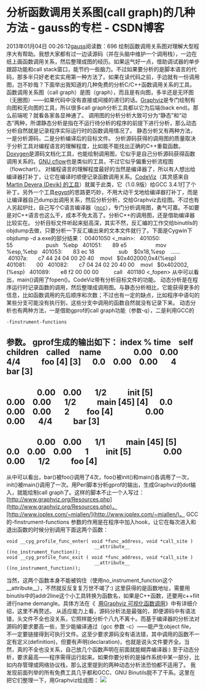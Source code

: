 # 分析函数调用关系图(call graph)的几种方法 - gauss的专栏 - CSDN博客
2013年01月04日 00:26:12[gauss](https://me.csdn.net/mathlmx)阅读数：696
绘制函数调用关系图对理解大型程序大有帮助。我想大家都有过一边读源码（并在头脑中维护一个调用栈），一边在纸上画函数调用关系，然后整理成图的经历。如果运气好一点，借助调试器的单步跟踪功能和call stack窗口，能节约一些脑力。不过如果要分析的是脚本语言的代码，那多半只好老老实实用第一种方法了。如果在读代码之前，手边就有一份调用图，岂不妙哉？下面举出我知道的几种免费的分析C/C++函数调用关系的工具。
函数调用关系图（call graph）是图（graph），而且是有向图，多半还是无环图（无圈图）——如果代码中没有直接或间接的递归的话。[Graphviz](http://www.graphviz.org/)是专门绘制有向图和无向图的工具，所以很多call graph分析工具都以它为后端(back end)。那么前端呢？就看各家各显神通了。
调用图的分析分析大致可分为“静态”和“动态”两种，所谓静态分析是指在不运行待分析的程序的前提下进行分析，那么动态分析自然就是记录程序实际运行时的函数调用情况了。
静态分析又有两种方法，一是分析源码，二是分析编译后的目标文件。
分析源码获得的调用图的质量取决于分析工具对编程语言的理解程度，比如能不能找出正确的C++重载函数。[Doxygen](http://www.stack.nl/~dimitri/doxygen/index.html)是源码文档化工具，也能绘制调用图，它似乎是自己分析源码获得函数调用关系的。[GNU
 cflow](http://www.gnu.org/software/cflow/)也是类似的工具，不过它似乎偏重分析流程图（flowchart）。
对编程语言的理解程度最好的当然是编译器了，所以有人想出给编译器打补丁，让它在编译时顺便记录函数调用关系。[CodeViz](http://www.csn.ul.ie/~mel/projects/codeviz/)（其灵感来自[Martin Devera
 (Devik) 的工具](http://luxik.cdi.cz/~devik/mm.htm)）就属于此类，它（1.0.9版）给GCC 3.4.1打了个补丁。另外一个工具[egypt](http://www.gson.org/egypt/egypt.html)的思路更巧妙，不用大动干戈地给编译器打补丁，而是让编译器自己dump出调用关系，然后分析分析，交给Graphviz去绘图。不过也有人另起炉灶，自己写个C语言编译器（[ncc](http://students.ceid.upatras.gr/~sxanth/ncc/)），专门分析调用图，勇气可嘉。不如要是对C++语言也这么干，成本不免太高了。分析C++的调用图，还是借助编译器比较实在。
分析目标文件听起来挺高深，其实不然，反汇编的工作交给binutils的objdump去做，只要分析一下反汇编出来的文本文件就行了。下面是Cygwin下objdump -d a.exe的部分结果：
00401050 <_main>:
  401050:       55                      push   %ebp
  401051:       89 e5                   mov    %esp,%ebp
  401053:       83 ec 18                sub    $0x18,%esp
   ......
 40107a:       c7 44 24 04 00 20 40    movl   $0x402000,0x4(%esp)
  401081:       00
  401082:       c7 04 24 02 20 40 00    movl   $0x402002,(%esp)
  401089:       e8 f2 00 00 00          call   401180 <_fopen>
从中可以看出，main()调用了fopen()。CodeViz带有分析目标文件的功能。
动态分析是在程序运行时记录函数的调用，然后整理成调用图。与静态分析相比，它能获得更多的信息，比如函数调用的先后顺序和次数；不过也有一定的缺点，比如程序中语句的某些分支可能没有执行到，这些分支中调用的函数自然就没有记录下来。
动态分析也有两种方法，一是借助gprof的call graph功能（参数-q），二是利用GCC的 
```
-finstrument-functions
```
 参数。
gprof生成的输出如下：
index % time    self  children    called     name
                0.00    0.00       4/4           foo [4]
[3]      0.0    0.00    0.00       4         bar [3]
-----------------------------------------------
                0.00    0.00       1/2           init [5]
                0.00    0.00       1/2           main [45]
[4]      0.0    0.00    0.00       2         foo [4]
                0.00    0.00       4/4           bar [3]
-----------------------------------------------
                0.00    0.00       1/1           main [45]
[5]      0.0    0.00    0.00       1         init [5]
                0.00    0.00       1/2           foo [4]
-----------------------------------------------
从中可以看出，bar()被foo()调用了4次，foo()被init()和main()各调用了一次，init()被main()调用了一次。用Perl脚本分析gprof的输出，生成Graphviz的dot输入，就能绘制call graph了。这样的脚本不止一个人写过：[http://www.graphviz.org/Resources.php](http://www.graphviz.org/Resources.php)，[http://www.ioplex.com/~miallen/](http://www.ioplex.com/~miallen/)。
GCC的-finstrument-functions 参数的作用是在程序中加入hook，让它在每次进入和退出函数的时候分别调用下面这两个函数：
```
void __cyg_profile_func_enter( void *func_address, void *call_site )
                                __attribute__ ((no_instrument_function));
void __cyg_profile_func_exit ( void *func_address, void *call_site )
                                __attribute__ ((no_instrument_function));
```
当然，这两个函数本身不能被钩住（使用no_instrument_function这个__attribute__），不然就反反复复万世不竭了:) 这里获得的是函数地址，需要用binutils中的addr2line这个小工具转换为函数名，如果是C++函数，还要用c++filt进行name demangle。具体方法在《  [用Graphviz
 可视化函数调用](http://www-128.ibm.com/developerworks/cn/linux/l-graphvis/)》中有详细介绍，这里不再赘述。
从适应能力上看，源码分析法是最强的，即便源码中有语法错，头文件不全也没关系，它照样能分析个八九不离十。而基于编译器的分析法对源码的要求要高一些，至少能编译通过（gcc 参数 -c）——能产生object file，不一定要链接得到可执行文件。这至少要求源码没有语法错，其中调用的函数不一定有定义(definition)，但要有声明(declaration)，也就是说头文件要齐全。当然，真的不全也没关系，自己放几个函数声明在前面就能糊弄编译器:) 至于动态分析，要求最高——程序需得运行起来。如果你要分析的是操作系统中某一部分，比如内存管理或网络协议栈，那么这里提到的两种动态分析法恐怕都不适用了。
我发现前面列举的所有免费工具几乎都和GCC、GNU Binutils脱不了干系。这里在把它们整理一下，用Graphviz绘成图：
![](http://blog.csdn.net/images/blog_csdn_net/Solstice/call.gif)
